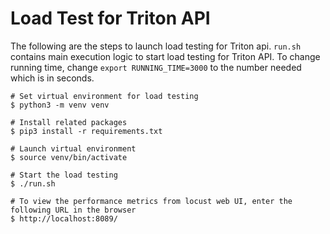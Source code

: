 # Load Test for Triton API

The following are the steps to launch load testing for Triton api. `run.sh` contains main execution logic to start load testing for Triton API. To change running time, change `export RUNNING_TIME=3000` to the number needed which is in seconds.
```
# Set virtual environment for load testing
$ python3 -m venv venv

# Install related packages
$ pip3 install -r requirements.txt

# Launch virtual environment
$ source venv/bin/activate

# Start the load testing
$ ./run.sh

# To view the performance metrics from locust web UI, enter the following URL in the browser
$ http://localhost:8089/
```